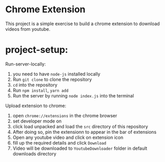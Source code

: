# Chrome Extension
This project is a simple exercise to build a chrome extension to download videos from youtube.
# project-setup:

Run-server-locally:
1. you need to have `node-js` installed locally
2. Run `git clone` to clone the repository
3. `cd` into the repository
4. Run `npm install`, `yarn add`
5. Run the server by running `node index.js` into the terminal

Upload extension to chrome:
1. open `chrome://extensions` in the chrome browser
2. set developer mode on
3. click load unpacked and load the `src` directory of this repository
4. After doing so, pin the extensionn to appear in the bar of extensions
5. Open any youtube video and click on extension icon
6. fill up the required details and click `Download`
7. Video will be downloaded to `YoutubeDownloader` folder in default downloads directory
